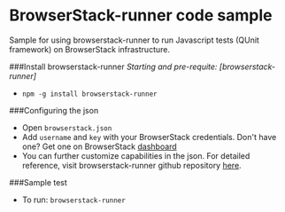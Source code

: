  BrowserStack-runner code sample
=========

Sample for using browserstack-runner to run Javascript tests (QUnit framework) on BrowserStack infrastructure.

###Install browserstack-runner
*Starting and pre-requite: [browserstack-runner]*
- `npm -g install browserstack-runner`

###Configuring the json
 - Open `browserstack.json`
 - Add `username` and `key` with your BrowserStack credentials. Don't have one? Get one on BrowserStack [dashboard]
 - You can further customize capabilities in the json. For detailed reference, visit browserstack-runner github repository [here].

###Sample test
 - To run: `browserstack-runner`

[here]:http://github.com/browserstack/browserstack-runner
[nightwatch]:http://nightwatchjs.org/guide
[capabilities]:http://www.browserstack.com/automate/capabilities
[dashboard]:https://www.browserstack.com/automate